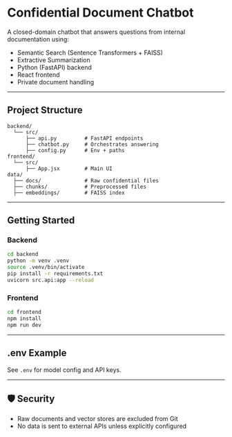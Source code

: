 
# Confidential Document Chatbot

A closed-domain chatbot that answers questions from internal documentation using:
- Semantic Search (Sentence Transformers + FAISS)
- Extractive Summarization
- Python (FastAPI) backend
- React frontend
- Private document handling

---

## Project Structure

```
backend/
  └── src/
      ├── api.py         # FastAPI endpoints
      ├── chatbot.py     # Orchestrates answering
      ├── config.py      # Env + paths
frontend/
  └── src/
      ├── App.jsx        # Main UI
data/
  ├── docs/              # Raw confidential files
  ├── chunks/            # Preprocessed files
  ├── embeddings/        # FAISS index
```

---

## Getting Started

### Backend
```bash
cd backend
python -m venv .venv
source .venv/bin/activate
pip install -r requirements.txt
uvicorn src.api:app --reload
```

### Frontend
```bash
cd frontend
npm install
npm run dev
```

---

## .env Example
See `.env` for model config and API keys.

---

## 🛡️ Security

- Raw documents and vector stores are excluded from Git
- No data is sent to external APIs unless explicitly configured
